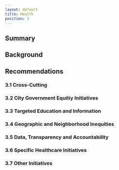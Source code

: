 ```yaml
---
layout: default
title: Health
position: 3
---
```

## Summary
## Background
## Recommendations
### 3.1 Cross-Cutting
### 3.2 City Government Equitiy Initiatives
### 3.3 Targeted Education and Information
### 3.4 Geographic and Neighborhood Inequities
### 3.5 Data, Transparency and Accountability
### 3.6 Specific Healthcare Initiatives
### 3.7 Other Initiatives 
